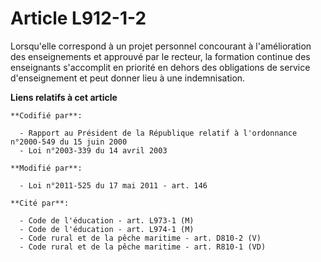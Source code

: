 # Article L912-1-2

Lorsqu'elle correspond à un projet personnel concourant à l'amélioration des enseignements et approuvé par le recteur, la
formation continue des enseignants s'accomplit en priorité en dehors des obligations de service d'enseignement et peut donner
lieu à une indemnisation.

**Liens relatifs à cet article**

	**Codifié par**:

	  - Rapport au Président de la République relatif à l'ordonnance n°2000-549 du 15 juin 2000
	  - Loi n°2003-339 du 14 avril 2003

	**Modifié par**:

	  - Loi n°2011-525 du 17 mai 2011 - art. 146

	**Cité par**:

	  - Code de l'éducation - art. L973-1 (M)
	  - Code de l'éducation - art. L974-1 (M)
	  - Code rural et de la pêche maritime - art. D810-2 (V)
	  - Code rural et de la pêche maritime - art. R810-1 (VD)
